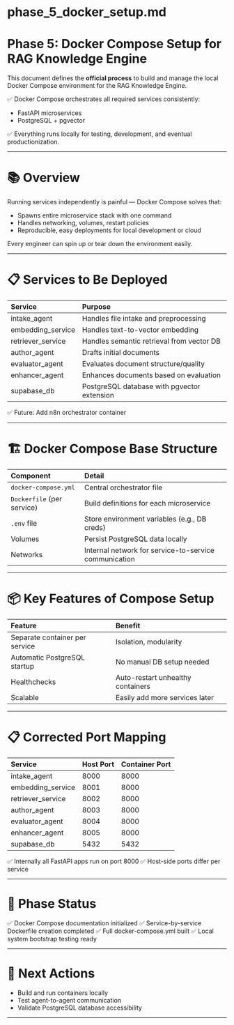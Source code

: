 # phase_5_docker_setup.md

# Phase 5: Docker Compose Setup for RAG Knowledge Engine

This document defines the **official process** to build and manage the local Docker Compose environment for the RAG Knowledge Engine.

✅ Docker Compose orchestrates all required services consistently:
- FastAPI microservices
- PostgreSQL + pgvector

✅ Everything runs locally for testing, development, and eventual productionization.

---

# 📚 Overview

Running services independently is painful — Docker Compose solves that:
- Spawns entire microservice stack with one command
- Handles networking, volumes, restart policies
- Reproducible, easy deployments for local development or cloud

Every engineer can spin up or tear down the environment easily.

---

# 📋 Services to Be Deployed

| Service | Purpose |
|:--------|:--------|
| intake_agent | Handles file intake and preprocessing |
| embedding_service | Handles text-to-vector embedding |
| retriever_service | Handles semantic retrieval from vector DB |
| author_agent | Drafts initial documents |
| evaluator_agent | Evaluates document structure/quality |
| enhancer_agent | Enhances documents based on evaluation |
| supabase_db | PostgreSQL database with pgvector extension |

✅ Future: Add n8n orchestrator container

---

# 🏗️ Docker Compose Base Structure

| Component | Detail |
|:----------|:------|
| `docker-compose.yml` | Central orchestrator file |
| `Dockerfile` (per service) | Build definitions for each microservice |
| `.env` file | Store environment variables (e.g., DB creds) |
| Volumes | Persist PostgreSQL data locally |
| Networks | Internal network for service-to-service communication |

---

# 📦 Key Features of Compose Setup

| Feature | Benefit |
|:--------|:--------|
| Separate container per service | Isolation, modularity |
| Automatic PostgreSQL startup | No manual DB setup needed |
| Healthchecks | Auto-restart unhealthy containers |
| Scalable | Easily add more services later |

---

# 📋 Corrected Port Mapping

| Service | Host Port | Container Port |
|:--------|:----------|:----------------|
| intake_agent | 8000 | 8000 |
| embedding_service | 8001 | 8000 |
| retriever_service | 8002 | 8000 |
| author_agent | 8003 | 8000 |
| evaluator_agent | 8004 | 8000 |
| enhancer_agent | 8005 | 8000 |
| supabase_db | 5432 | 5432 |

✅ Internally all FastAPI apps run on port 8000
✅ Host-side ports differ per service

---

# 📆 Phase Status

✅ Docker Compose documentation initialized
✅ Service-by-service Dockerfile creation completed
✅ Full docker-compose.yml built
✅ Local system bootstrap testing ready

---

# 🚀 Next Actions

- Build and run containers locally
- Test agent-to-agent communication
- Validate PostgreSQL database accessibility

---
